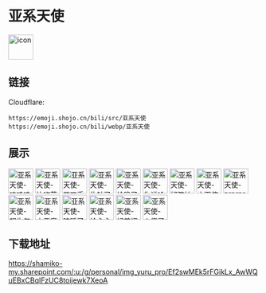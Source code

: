 # 亚系天使
<img src="https://emoji.shojo.cn/bili/src/亚系天使/icon.png" width="50" height="50" alt="icon">

## 链接
Cloudflare:
```
https://emoji.shojo.cn/bili/src/亚系天使
https://emoji.shojo.cn/bili/webp/亚系天使
```
## 展示
<img src="https://emoji.shojo.cn/bili/src/亚系天使/亚系天使-呜哇哇.png" width="50" height="50" alt="亚系天使-呜哇哇">
<img src="https://emoji.shojo.cn/bili/src/亚系天使/亚系天使-快吃药.png" width="50" height="50" alt="亚系天使-快吃药">
<img src="https://emoji.shojo.cn/bili/src/亚系天使/亚系天使-剪刀手.png" width="50" height="50" alt="亚系天使-剪刀手">
<img src="https://emoji.shojo.cn/bili/src/亚系天使/亚系天使-扎针了.png" width="50" height="50" alt="亚系天使-扎针了">
<img src="https://emoji.shojo.cn/bili/src/亚系天使/亚系天使-给跪了.png" width="50" height="50" alt="亚系天使-给跪了">
<img src="https://emoji.shojo.cn/bili/src/亚系天使/亚系天使-你说啥.png" width="50" height="50" alt="亚系天使-你说啥">
<img src="https://emoji.shojo.cn/bili/src/亚系天使/亚系天使-好孩怕.png" width="50" height="50" alt="亚系天使-好孩怕">
<img src="https://emoji.shojo.cn/bili/src/亚系天使/亚系天使-小天使.png" width="50" height="50" alt="亚系天使-小天使">
<img src="https://emoji.shojo.cn/bili/src/亚系天使/亚系天使-prprpr.png" width="50" height="50" alt="亚系天使-prprpr">
<img src="https://emoji.shojo.cn/bili/src/亚系天使/亚系天使-超生气.png" width="50" height="50" alt="亚系天使-超生气">
<img src="https://emoji.shojo.cn/bili/src/亚系天使/亚系天使-小恶魔.png" width="50" height="50" alt="亚系天使-小恶魔">
<img src="https://emoji.shojo.cn/bili/src/亚系天使/亚系天使-瞌睡了.png" width="50" height="50" alt="亚系天使-瞌睡了">
<img src="https://emoji.shojo.cn/bili/src/亚系天使/亚系天使-给心心.png" width="50" height="50" alt="亚系天使-给心心">
<img src="https://emoji.shojo.cn/bili/src/亚系天使/亚系天使-好羞涩.png" width="50" height="50" alt="亚系天使-好羞涩">
<img src="https://emoji.shojo.cn/bili/src/亚系天使/亚系天使-人傻了.png" width="50" height="50" alt="亚系天使-人傻了">

## 下载地址

https://shamiko-my.sharepoint.com/:u:/g/personal/img_yuru_pro/Ef2swMEk5rFGikLx_AwWQuEBxCBqIFzUC8toijewk7XeoA